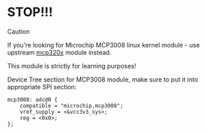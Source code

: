 # STOP!!!

>[!CAUTION]
>If you're looking for Microchip MCP3008 linux kernel module - use upstream [mcp320x](https://github.com/torvalds/linux/blob/master/drivers/iio/adc/mcp320x.c) module instead. 
>
>This module is strictly for learning purposes!
>
Device Tree section for MCP3008 module, make sure to put it into appropriate SPI section:
```
mcp3008: adc@0 {
	compatible = "microchip,mcp3008";
	vref_supply = <&vcc3v3_sys>;
	reg = <0x0>;
};
```
